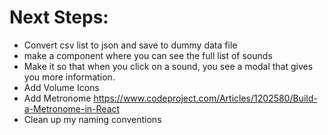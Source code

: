 # Next Steps:

- Convert csv list to json and save to dummy data file
- make a component where you can see the full list of sounds
- Make it so that when you click on a sound, you see a modal that gives you more information.
- Add Volume Icons
- Add Metronome
  https://www.codeproject.com/Articles/1202580/Build-a-Metronome-in-React
- Clean up my naming conventions

